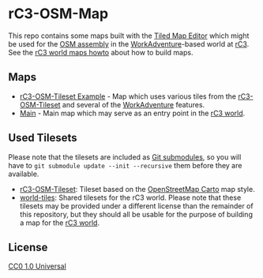 # rC3-OSM-Map

This repo contains some maps built with the [Tiled Map Editor](https://www.mapeditor.org/) which might be used for the [OSM assembly](https://wiki.openstreetmap.org/wiki/Chaos_Communication_Congress/rC3) in the [WorkAdventure](https://workadventu.re/)-based world at [rC3](https://rc3.world/). See the [rC3 world maps howto](https://howto.rc3.world/maps.html) about how to build maps.

## Maps

- [rC3-OSM-Tileset Example](osm-example.json) - Map which uses various tiles from the [rC3-OSM-Tileset](https://github.com/mstock/rC3-OSM-Tileset) and several of the [WorkAdventure](https://workadventu.re/) features.
- [Main](main.json) - Main map which may serve as an entry point in the [rC3 world](https://rc3.world/).

## Used Tilesets

Please note that the tilesets are included as [Git submodules](https://git-scm.com/book/en/v2/Git-Tools-Submodules), so you will have to `git submodule update --init --recursive` them before they are available.

* [rC3-OSM-Tileset](https://github.com/mstock/rC3-OSM-Tileset): Tileset based on the [OpenStreetMap Carto](https://github.com/gravitystorm/openstreetmap-carto) map style.
* [world-tiles](https://git.cccv.de/rc3/world-tiles): Shared tilesets for the rC3 world. Please note that these tilesets may be provided under a different license than the remainder of this repository, but they should all be usable for the purpose of building a map for the [rC3 world](https://rc3.world/).

## License

[CC0 1.0 Universal](https://creativecommons.org/publicdomain/zero/1.0/)
